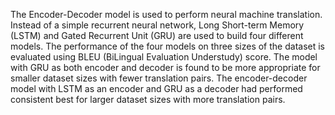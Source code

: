 The Encoder-Decoder model is used to perform neural machine translation. Instead of a
simple recurrent neural network, Long Short-term Memory (LSTM) and Gated Recurrent
Unit (GRU) are used to build four different models. The performance of the four models on
three sizes of the dataset is evaluated using BLEU (BiLingual Evaluation Understudy) score.
The model with GRU as both encoder and decoder is found to be more appropriate for
smaller dataset sizes with fewer translation pairs. The encoder-decoder model with LSTM as
an encoder and GRU as a decoder had performed consistent best for larger dataset sizes with
more translation pairs.
